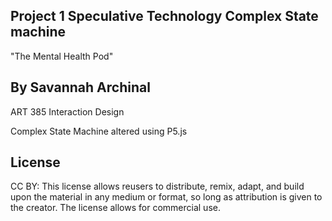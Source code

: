 ## Project 1 Speculative Technology Complex State machine 
"The Mental Health Pod"
## By Savannah Archinal 

ART 385 Interaction Design 

Complex State Machine altered using P5.js






## License
CC BY: This license allows reusers to distribute, remix, adapt, and build upon the material in any medium or format, so long as attribution is given to the creator. The license allows for commercial use.
